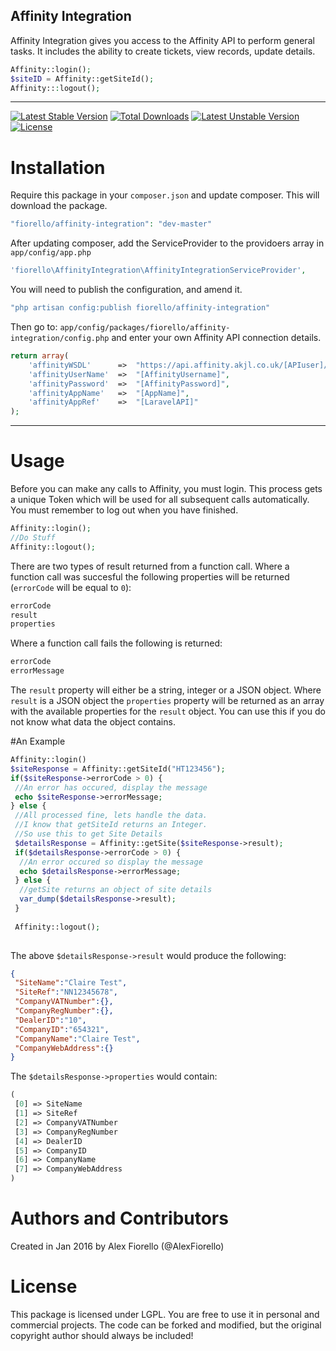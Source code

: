 ## Affinity Integration
Affinity Integration gives you access to the Affinity API to perform general tasks. It includes the ability to create tickets, view records, update details.
```php
Affinity::login();
$siteID = Affinity::getSiteId();
Affinity:::logout();
```
---
[![Latest Stable Version](https://poser.pugx.org/fiorello/affinity-integration/v/stable)](https://packagist.org/packages/fiorello/affinity-integration) [![Total Downloads](https://poser.pugx.org/fiorello/affinity-integration/downloads)](https://packagist.org/packages/fiorello/affinity-integration) [![Latest Unstable Version](https://poser.pugx.org/fiorello/affinity-integration/v/unstable)](https://packagist.org/packages/fiorello/affinity-integration) [![License](https://poser.pugx.org/fiorello/affinity-integration/license)](https://packagist.org/packages/fiorello/affinity-integration)

# Installation
Require this package in your `composer.json` and update composer. This will download the package.
```php
"fiorello/affinity-integration": "dev-master"
```
 After updating composer, add the ServiceProvider to the providoers array in `app/config/app.php`
```php
'fiorello\AffinityIntegration\AffinityIntegrationServiceProvider',
```

You will need to publish the configuration, and amend it.
```php
"php artisan config:publish fiorello/affinity-integration"
```

Then go to:  `app/config/packages/fiorello/affinity-integration/config.php`  and enter your own Affinity API connection details.

```php
return array(
    'affinityWSDL'      =>  "https://api.affinity.akjl.co.uk/[APIuser]/WSDL/AffinityAPIService.WSDL",
    'affinityUserName'  =>  "[AffinityUsername]",
    'affinityPassword'  =>  "[AffinityPassword]",
    'affinityAppName'   =>  "[AppName]",
    'affinityAppRef'    =>  "[LaravelAPI]"
);
```
---
# Usage
Before you can make any calls to Affinity, you must login.  This process gets a unique Token which will be used for all subsequent calls automatically.  You must remember to log out when you have finished.

```php
Affinity::login();
//Do Stuff
Affinity::logout();
```

There are two types of result returned from a function call.  Where a function call was succesful the following properties will be returned (`errorCode` will be equal to `0`):
```php
errorCode
result
properties
```
Where a function call fails the following is returned:
```php
errorCode
errorMessage
```

The `result` property will either be a string, integer or a JSON object.  Where `result` is a JSON object the `properties` property will be returned as an array with the available properties for the `result` object. You can use this if you do not know what data the object contains.

#An Example
```php
Affinity::login()
$siteResponse = Affinity::getSiteId("HT123456");
if($siteResponse->errorCode > 0) {
 //An error has occured, display the message
 echo $siteResponse->errorMessage;
} else {
 //All processed fine, lets handle the data.  
 //I know that getSiteId returns an Integer.
 //So use this to get Site Details
 $detailsResponse = Affinity::getSite($siteResponse->result);
 if($detailsResponse->errorCode > 0) {
  //An error occured so display the message
  echo $detailsResponse->errorMessage;
 } else {
  //getSite returns an object of site details
  var_dump($detailsResponse->result);
 }
 
 Affinity::logout();
 
```
The above `$detailsResponse->result` would produce the following:

```json
{
 "SiteName":"Claire Test",
 "SiteRef":"NN12345678",
 "CompanyVATNumber":{},
 "CompanyRegNumber":{},
 "DealerID":"10",
 "CompanyID":"654321",
 "CompanyName":"Claire Test",
 "CompanyWebAddress":{}
}
```
The `$detailsResponse->properties` would contain:

```php
(
 [0] => SiteName 
 [1] => SiteRef 
 [2] => CompanyVATNumber 
 [3] => CompanyRegNumber 
 [4] => DealerID 
 [5] => CompanyID 
 [6] => CompanyName 
 [7] => CompanyWebAddress
)
```

# Authors and Contributors
Created in Jan 2016 by Alex Fiorello (@AlexFiorello)

# License

This package is licensed under LGPL. You are free to use it in personal and commercial projects. The code can be forked and modified, but the original copyright author should always be included!
